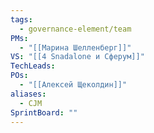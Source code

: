 ```yaml
---
tags:
  - governance-element/team
PMs:
  - "[[Марина Шелленберг]]"
VS: "[[4 Snadalone и Сферум]]"
TechLeads: 
POs:
  - "[[Алексей Щеколдин]]"
aliases:
  - CJM
SprintBoard: ""
---
```

